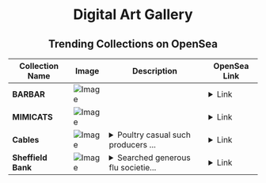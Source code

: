 <div align="center">

# Digital Art Gallery

## Trending Collections on OpenSea

| Collection Name                       | Image                                                                                     | Description                       | OpenSea Link                                                                                          |
|---------------------------------------|-------------------------------------------------------------------------------------------|-----------------------------------|--------------------------------------------------------------------------------------------------------|
| **BARBAR** | ![Image](https://i.seadn.io/s/raw/files/8d09cd251fc7070439a9bbc052af7081.jpg?w=500&auto=format?w=200&auto=format) |  | <details><summary>Link</summary>[BARBAR](https://opensea.io/collection/barbar-7)</details> |
| **MIMICATS** | ![Image](https://i.seadn.io/s/raw/files/a00e1d5fa4fa36a1d5054b6de540f01c.jpg?w=500&auto=format?w=200&auto=format) |  | <details><summary>Link</summary>[MIMICATS](https://opensea.io/collection/mimicats-1)</details> |
| **Cables** | ![Image](https://i.seadn.io/s/raw/files/6f4b55272f82d3da5f11f96d1dcf600d.jpg?w=500&auto=format?w=200&auto=format) | <details><summary>Poultry casual such producers ...</summary>Poultry casual such producers goto</details> | <details><summary>Link</summary>[Cables](https://opensea.io/collection/cables-13)</details> |
| **Sheffield Bank** | ![Image](https://i.seadn.io/s/raw/files/e1843cc8de9952220bfbd42bb2f5022d.jpg?w=500&auto=format?w=200&auto=format) | <details><summary>Searched generous flu societie...</summary>Searched generous flu societies tattoo hammer</details> | <details><summary>Link</summary>[Sheffield Bank](https://opensea.io/collection/sheffield-bank)</details> |

</div>